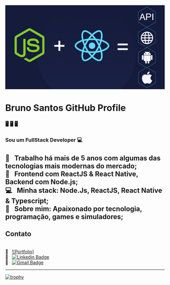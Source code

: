 <!--
**Brxlx/Brxlx** is a ✨ _special_ ✨ repository because its `README.md` (this file) appears on your GitHub profile.

Here are some ideas to get you started:

- 🔭 I’m currently working on ...
- 🌱 I’m currently learning ...
- 👯 I’m looking to collaborate on ...
- 🤔 I’m looking for help with ...
- 💬 Ask me about ...
- 📫 How to reach me: ...
- 😄 Pronouns: ...
- ⚡ Fun fact: ...
-->

<img width="auto" src="https://github.com/Brxlx/Brxlx/blob/master/curso-de-node-js-react-native.jpg">

# Bruno Santos GitHub Profile

### 🖥️ 🖥️ 🖥️

### Sou um FullStack Developer :computer:

 :rocket:  &nbsp; Trabalho há mais de 5 anos com algumas das tecnologias mais modernas do mercado;
 <br/> :purple_heart: &nbsp; Frontend com ReactJS & React Native, Backend com Node.js;
 <br/> :computer: &nbsp; Minha stack: Node.Js, ReactJS, React Native & Typescript;
 <br/> 💬  &nbsp; Sobre mim: Apaixonado por tecnologia, programação, games e simuladores;
 ---
 ## Contato
 <br /> 🔗 &nbsp; [![Portfolio]](https://bruno-dev.vercel.app)
 <br/> :link: &nbsp; [![Linkedin Badge](https://img.shields.io/badge/-Bruno%20Santos-teal?style=flat&logo=Linkedin&logoColor=white&link=https://www.linkedin.com/in/bruno-santos-a14b72196/)](https://www.linkedin.com/in/bruno-santos-a14b72196/) 
<br /> :email: &nbsp; [![Gmail Badge](https://img.shields.io/badge/-Bruno%20Santos-c14438?style=flat-square&logo=Gmail&logoColor=white&link=mailto:brcesar19@gmail.com)](mailto:brcesar19@gmail.com)

---
[![trophy](https://github-profile-trophy.vercel.app/?username=Brxlx&theme=onedark)](https://github.com/ryo-ma/github-profile-trophy)

